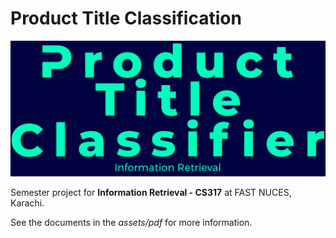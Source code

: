 # Product Title Classification

![Background](assets/img/1.png)

Semester project for **Information Retrieval - CS317** at FAST NUCES, Karachi.

See the documents in the *assets/pdf* for more information.
